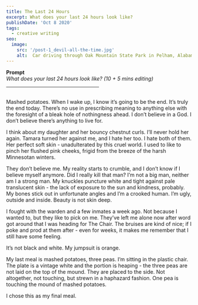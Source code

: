 ```yaml
---
title: The Last 24 Hours
excerpt: What does your last 24 hours look like?
publishDate: 'Oct 8 2020'
tags:
  - creative writing
seo:
  image:
    src: '/post-1_devil-all-the-time.jpg'
    alt:  Car driving through Oak Mountain State Park in Pelham, Alabama
---
```

<b>Prompt</b><br>
<em>What does your last 24 hours look like? (10 + 5 mins editing)</em>
<br>
<hr align = "left" width="50%">
<br>
Mashed potatoes. When I wake up, I know it’s going to be the end. It’s truly the end today. There’s no use in prescribing meaning to anything else with the foresight of a bleak hole of nothingness ahead. I don’t believe in a God. I don’t believe there’s anything to live for.

I think about my daughter and her bouncy chestnut curls. I’ll never hold her again. Tamara turned her against me, and I hate her too. I hate both of them. Her perfect soft skin - unadulterated by this cruel world. I used to like to pinch her flushed pink cheeks, frigid from the breeze of the harsh Minnesotan winters.

They don’t believe me. My reality starts to crumble, and I don’t know if I believe myself anymore. Did I really kill that man? I’m not a big man, neither am I a strong man. My knuckles puncture white and tight against pale translucent skin - the lack of exposure to the sun and kindness, probably. My bones stick out in unfortunate angles and I’m a crooked human. I’m ugly, outside and inside. Beauty is not skin deep.

I fought with the warden and a few inmates a week ago. Not because I wanted to, but they like to pick on me. They’ve left me alone now after word got around that I was heading for The Chair. The bruises are kind of nice; if I poke and prod at them after - even for weeks, it makes me remember that I still have some feeling.

It’s not black and white. My jumpsuit is orange.

My last meal is mashed potatoes, three peas. I’m sitting in the plastic chair. The plate is a vintage white and the portion is heaping - the three peas are not laid on the top of the mound. They are placed to the side. Not altogether, not touching, but strewn in a haphazard fashion. One pea is touching the mound of mashed potatoes.

I chose this as my final meal.
